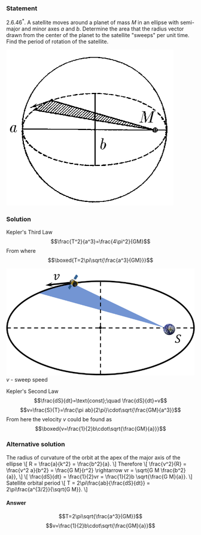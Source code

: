 ###  Statement 

$2.6.46^*.$ A satellite moves around a planet of mass $M$ in an ellipse with semi-major and minor axes $a$ and $b$. Determine the area that the radius vector drawn from the center of the planet to the satellite "sweeps" per unit time. Find the period of rotation of the satellite. 

![ For problem $2.6.46^*$ |448x416, 39%](../../img/2.6.46/2.6.46.png)

### Solution

Kepler's Third Law $$\frac{T^2}{a^3}=\frac{4\pi^2}{GM}$$ From where $$\boxed{T=2\pi\sqrt{\frac{a^3}{GM}}}$$ 

![ $v$ - sweep speed |778x440, 49%](../../img/2.6.46/2.6.46_1.png)  $v$ - sweep speed 

Kepler's Second Law $$\frac{dS}{dt}=\text{const};\quad \frac{dS}{dt}=v$$ $$v=\frac{S}{T}=\frac{\pi ab}{2\pi}\cdot\sqrt{\frac{GM}{a^3}}$$ From here the velocity $v$ could be found as $$\boxed{v=\frac{1}{2}b\cdot\sqrt{\frac{GM}{a}}}$$ 

### Alternative solution

The radius of curvature of the orbit at the apex of the major axis of the ellipse \\[ R = \frac{a}{k^2} = \frac{b^2}{a}. \\] Therefore \\[ \frac{v^2}{R} = \frac{v^2 a}{b^2} = \frac{G M}{r^2} \rightarrow vr = \sqrt{G M \frac{b^2}{a}}, \\] \\[ \frac{dS}{dt} = \frac{1}{2}vr = \frac{1}{2}b \sqrt{\frac{G M}{a}}. \\] Satellite orbital period \\[ T = 2\pi\frac{ab}{\frac{dS}{dt}} = 2\pi\frac{a^{3/2}}{\sqrt{G M}}. \\] 

#### Answer

$$T=2\pi\sqrt{\frac{a^3}{GM}}$$ $$v=\frac{1}{2}b\cdot\sqrt{\frac{GM}{a}}$$ 
